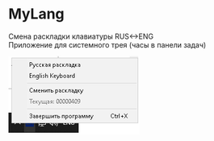# MyLang
Смена раскладки клавиатуры RUS&lt;->ENG      
Приложение для системного трея (часы в панели задач)

<img src="popup.png"/>
